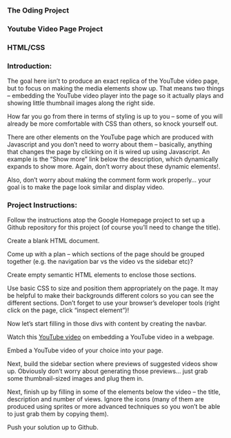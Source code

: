 ### The Oding Project
### Youtube Video Page Project
### HTML/CSS

### Introduction:
The goal here isn’t to produce an exact replica of the YouTube video page, but to focus on making the media elements show up. That means two things – embedding the YouTube video player into the page so it actually plays and showing little thumbnail images along the right side.

How far you go from there in terms of styling is up to you – some of you will already be more comfortable with CSS than others, so knock yourself out.

There are other elements on the YouTube page which are produced with Javascript and you don’t need to worry about them – basically, anything that changes the page by clicking on it is wired up using Javascript. An example is the “Show more” link below the description, which dynamically expands to show more. Again, don’t worry about these dynamic elements!.

Also, don’t worry about making the comment form work properly… your goal is to make the page look similar and display video.

### Project Instructions:
Follow the instructions atop the Google Homepage project to set up a Github repository for this project (of course you’ll need to change the title).

Create a blank HTML document.

Come up with a plan – which sections of the page should be grouped together (e.g. the navigation bar vs the video vs the sidebar etc)?

Create empty semantic HTML elements to enclose those sections.

Use basic CSS to size and position them appropriately on the page. It may be helpful to make their backgrounds different colors so you can see the different sections. Don’t forget to use your browser’s developer tools (right click on the page, click “inspect element”)!

Now let’s start filling in those divs with content by creating the navbar.

Watch this [YouTube video](https://www.youtube.com/watch?v=ZnuwB35GYMY) on embedding a YouTube video in a webpage.

Embed a YouTube video of your choice into your page.

Next, build the sidebar section where previews of suggested videos show up. Obviously don’t worry about generating those previews… just grab some thumbnail-sized images and plug them in.

Next, finish up by filling in some of the elements below the video – the title, description and number of views. Ignore the icons (many of them are produced using sprites or more advanced techniques so you won’t be able to just grab them by copying them).

Push your solution up to Github.
